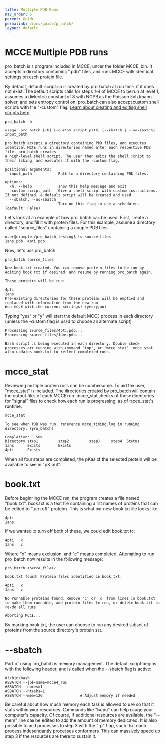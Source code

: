 ```yaml
---
title: Multiple PDB Runs
nav_order: 5
parent: Guide
permalink: /docs/guide/p_batch/
layout: default
---
```

# MCCE Multiple PDB runs

pro_batch is a program included in MCCE, under the folder MCCE_bin. It accepts a directory containing ".pdb" files, and runs MCCE with identical settings on each protein file.

By default, default_script.sh is created by pro_batch at run time, if it does not exist. The default scripts calls for steps 1-4 of MCCE to be run at level 1, assumes a dielectric constant of 8 with NGPB as the Poisson Bolztmann solver, and sets entropy control on. pro_batch can also accept custom shell scripts with the "-custom" flag. [Learn about creating and editing shell scripts here](https://gunnerlab.github.io/mcce4_tutorial/docs/guide/submit_shell/).

```
pro_batch -h

usage: pro_batch [-h] [-custom script_path] [--sbatch | --no-sbatch] input_path

pro_batch accepts a directory containing PDB files, and executes identical MCCE runs in directories named after each respective PDB file. pro_batch creates
a high-level shell script. The user then edits the shell script to their liking, and executes it with the -custom flag.

positional arguments:
  input_path            Path to a directory containing PDB files.

options:
  -h, --help            show this help message and exit
  -custom script_path   Give a shell script with custom instructions. If not defined, a default script will be created and used.
  --sbatch, --no-sbatch
                        Turn on this flag to use a scheduler. (default: False)
```

Let's look at an example of how pro_batch can be used. First, create a directory, and fill it with protein files. For this example, assume a directory called "source_files" containing a couple PDB files.

```
user@example:/pro_batch_testing$ ls source_files
1ans.pdb  4pti.pdb
```

Now, let's use pro_batch. 

```
pro_batch source_files

New book.txt created. You can remove protein files to be run by editing book.txt if desired, and resume by running pro_batch again. 

These proteins will be run:

4pti
1ans
Pre-existing directories for these proteins will be emptied and replaced with information from the new run. 
Run MCCE with the current settings? (yes/y/no)
```

Typing "yes" or "y" will start the default MCCE process in each directory (unless the -custom flag is used to choose an alternate script).

```
Processing source_files/4pti.pdb...
Processing source_files/1ans.pdb...

Bash script is being executed in each directory. Double check processes are running with command 'top', or 'mcce_stat'. mcce_stat also updates book.txt to reflect completed runs.
```

# mcce_stat

Reviewing multiple protein runs can be cumbersome. To aid the user, "mcce_stat" is included. The directories created by pro_batch will contain the output files of each MCCE run. mcce_stat checks of these directories for "signal" files to check how each run is progressing, as of mcce_stat's runtime. 

```
mcce_stat

To see when PDB was run, reference mcce_timing.log in running directory. (pro_batch)

Completion: 7.50%
Directory step1         step2         step3     step4  Status
1ans      Exists        Exists                               
4pti      Exists
```

When all four steps are completed, the pKas of the selected protein will be available to see in "pK.out".

# book.txt

Before beginning the MCCE run, the program creates a file named "book.txt". book.txt is a text file containing a list names of proteins that can be edited to "turn off" proteins. This is what our new book.txt file looks like:

```
4pti
1ans
```

If we wanted to turn off both of these, we could edit book.txt to: 

```
4pti   x
1ans   c
```

Where "x" means exclusion, and "c" means completed. Attempting to run pro_batch now results in the following message:

```
pro_batch source_files/

book.txt found! Protein files identified in book.txt: 

4pti   x
1ans   c

No runnable proteins found. Remove 'c' or 'x' from lines in book.txt to make them runnable, add protein files to run, or delete book.txt to re-do all runs.

Aborting MCCE...
```

By marking book.txt, the user can choose to run any desired subset of proteins from the source directory's protein set.

# --sbatch

Part of using pro_batch is memory management. The default script begins with the following header, and is called when the --sbatch flag is active:

```
#!/bin/bash
#SBATCH --job-name=mcce4_run
#SBATCH --nodes=1
#SBATCH --ntasks=1
#SBATCH --mem=12G                 # Adjust memory if needed
```

Be careful about how much memory each task is allowed to use so that it stats within your resources. Commands like "lscpu" can help gauge your computer's capacity. Of course, if additional resources are available, the "--mem" line can be edited to add the amount of memory dedicated. It is also possible to add processes to step 3 with the "-p" flag, such that each process independantly processes conformers. This can massively speed up step 3 if the resources are there to sustain it.
